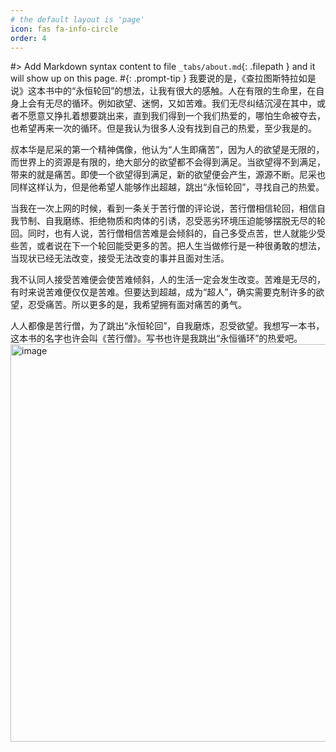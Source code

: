 ```yaml
---
# the default layout is 'page'
icon: fas fa-info-circle
order: 4
---
```


#> Add Markdown syntax content to file `_tabs/about.md`{: .filepath } and it will show up on this page.
#{: .prompt-tip }
我要说的是，《查拉图斯特拉如是说》这本书中的“永恒轮回”的想法，让我有很大的感触。人在有限的生命里，在自身上会有无尽的循环。例如欲望、迷惘，又如苦难。我们无尽纠结沉浸在其中，或者不愿意又挣扎着想要跳出来，直到我们得到一个我们热爱的，哪怕生命被夺去，也希望再来一次的循环。但是我认为很多人没有找到自己的热爱，至少我是的。

叔本华是尼采的第一个精神偶像，他认为“人生即痛苦”，因为人的欲望是无限的，而世界上的资源是有限的，绝大部分的欲望都不会得到满足。当欲望得不到满足，带来的就是痛苦。即使一个欲望得到满足，新的欲望便会产生，源源不断。尼采也同样这样认为，但是他希望人能够作出超越，跳出“永恒轮回”，寻找自己的热爱。

当我在一次上网的时候，看到一条关于苦行僧的评论说，苦行僧相信轮回，相信自我节制、自我磨练、拒绝物质和肉体的引诱，忍受恶劣环境压迫能够摆脱无尽的轮回。同时，也有人说，苦行僧相信苦难是会倾斜的，自己多受点苦，世人就能少受些苦，或者说在下一个轮回能受更多的苦。把人生当做修行是一种很勇敢的想法，当现状已经无法改变，接受无法改变的事并且面对生活。

我不认同人接受苦难便会使苦难倾斜，人的生活一定会发生改变。苦难是无尽的，有时来说苦难便仅仅是苦难。但要达到超越，成为“超人”，确实需要克制许多的欲望，忍受痛苦。所以更多的是，我希望拥有面对痛苦的勇气。

人人都像是苦行僧，为了跳出“永恒轮回”，自我磨炼，忍受欲望。我想写一本书，这本书的名字也许会叫《苦行僧》。写书也许是我跳出“永恒循环”的热爱吧。
<img width="636" alt="image" src="https://user-images.githubusercontent.com/111217773/193101120-6e9553c9-4631-41a7-8b7c-aee0e17adfa6.png">
